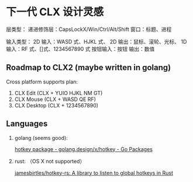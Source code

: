 # 下一代 CLX 设计灵感

层类型：
递进修饰层：CapsLockX/Win/Ctrl/Alt/Shift
窗口：标题、进程

输入类型：
2D 输入：WASD 式、HJKL 式、
2D 输出：鼠标、滚轮、光标、
1D 输入：RF 式、[]式、1234567890 式
按钮输入：按钮
输出：数值

## Roadmap to CLX2 (maybe written in golang)

Cross platform supports plan:

1. CLX Edit (CLX + YUIO HJKL NM GT)
2. CLX Mouse (CLX + WASD QE RF)
3. CLX Desktop (CLX + 1234567890)

## Languages

1. golang (seems good):

   [hotkey package - golang.design/x/hotkey - Go Packages](https://pkg.go.dev/golang.design/x/hotkey#section-readme)

2. rust: （OS X not supported）

   [jamesbirtles/hotkey-rs: A library to listen to global hotkeys in Rust](https://github.com/jamesbirtles/hotkey-rs)
